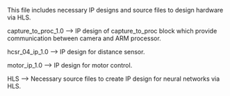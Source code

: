This file includes necessary IP designs and source files to design hardware via HLS.

capture_to_proc_1.0 --> IP design of capture_to_proc block which provide communication between camera and ARM processor.

hcsr_04_ip_1.0 --> IP design for distance sensor.

motor_ip_1.0 --> IP design for motor control.

HLS --> Necessary source files to create IP design for neural networks via HLS.
